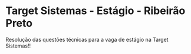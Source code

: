 # Target Sistemas - Estágio - Ribeirão Preto

Resolução das questões técnicas para a vaga de estágio na Target Sistemas!!
